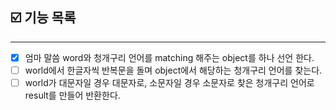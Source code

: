 ## ☑️ 기능 목록
---
- [x] 엄마 말씀 word와 청개구리 언어를 matching 해주는 object를 하나 선언 한다.
- [ ] world에서 한글자씩 반복문을 돌며 object에서 해당하는 청개구리 언어를 찾는다.
- [ ] world가 대문자일 경우 대문자로, 소문자일 경우 소문자로 찾은 청개구리 언어로 result를 만들어 반환한다.